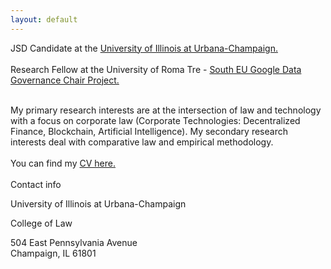 ```yaml
---
layout: default
---
```



JSD Candidate at the <a class="a1" href="https://law.illinois.edu/faculty-research/meet-our-jsd-candidates/" target="_blank"> University of Illinois at Urbana-Champaign.</a> 
<br>
<br>
Research Fellow at the University of Roma Tre -  <a class="a1" href="https://southeugooglechair.com/" target="_blank">  South EU Google Data Governance Chair Project.</a>
<br>

<br>
My primary research interests are at the intersection of law and technology with a focus on corporate law (Corporate Technologies: Decentralized Finance, Blockchain, Artificial Intelligence). 
My secondary research interests deal with comparative law and empirical methodology.  
<br>

<br>
You can find my <a href="/assets/CV_VanessaVillanueva_2023.pdf" target="_blank">CV here.</a> 

<br>

<br>
Contact info 
<br>


<i class="fa fa-home"></i>  University of Illinois at Urbana-Champaign

College of Law

504 East Pennsylvania Avenue
<br>
Champaign, IL 61801




<br>
<br>


